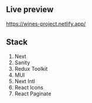## Live preview

https://wines-project.netlify.app/

## Stack

1. Next
2. Sanity
3. Redux Toolkit
4. MUI
5. Next Intl
6. React Icons
7. React Paginate
